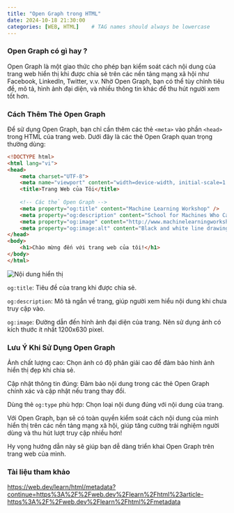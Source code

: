 ```yaml
---
title: "Open Graph trong HTML"
date: 2024-10-18 21:30:00
categories: [WEB, HTML]    # TAG names should always be lowercase
---
```

### Open Graph có gì hay ?

Open Graph là một giao thức cho phép bạn kiểm soát cách nội dung của trang web hiển thị khi được chia sẻ trên các nền tảng mạng xã hội như Facebook, LinkedIn, Twitter, v.v. Nhờ Open Graph, bạn có thể tùy chỉnh tiêu đề, mô tả, hình ảnh đại diện, và nhiều thông tin khác để thu hút người xem tốt hơn.

### Cách Thêm Thẻ Open Graph

Để sử dụng Open Graph, bạn chỉ cần thêm các thẻ `<meta>` vào phần `<head>` trong HTML của trang web. Dưới đây là các thẻ Open Graph quan trọng thường dùng:

```html
<!DOCTYPE html>
<html lang="vi">
<head>
    <meta charset="UTF-8">
    <meta name="viewport" content="width=device-width, initial-scale=1.0">
    <title>Trang Web của Tôi</title>
    
    <!-- Các thẻ Open Graph -->
    <meta property="og:title" content="Machine Learning Workshop" />
    <meta property="og:description" content="School for Machines Who Can't Learn Good and Want to Do Other Stuff Good Too" />
    <meta property="og:image" content="http://www.machinelearningworkshop.com/image/all.png" />
    <meta property="og:image:alt" content="Black and white line drawing of refrigerator, french door refrigerator, range, washer, fan, microwave, vaccuum, space heater and air conditioner" />
</head>
<body>
    <h1>Chào mừng đến với trang web của tôi!</h1>
</body>
</html>
```

![Nội dung hiển thị](https://web.dev/static/learn/html/metadata/image/facebook-card-machine-le-645e337e0cb1f_960.png)


`og:title`: Tiêu đề của trang khi được chia sẻ.

`og:description`: Mô tả ngắn về trang, giúp người xem hiểu nội dung khi chưa truy cập vào.

`og:image`: Đường dẫn đến hình ảnh đại diện của trang. Nên sử dụng ảnh có kích thước ít nhất 1200x630 pixel.

### Lưu Ý Khi Sử Dụng Open Graph
Ảnh chất lượng cao: Chọn ảnh có độ phân giải cao để đảm bảo hình ảnh hiển thị đẹp khi chia sẻ.

Cập nhật thông tin đúng: Đảm bảo nội dung trong các thẻ Open Graph chính xác và cập nhật nếu trang thay đổi.

Dùng thẻ `og:type` phù hợp: Chọn loại nội dung đúng với nội dung của trang.

Với Open Graph, bạn sẽ có toàn quyền kiểm soát cách nội dung của mình hiển thị trên các nền tảng mạng xã hội, giúp tăng cường trải nghiệm người dùng và thu hút lượt truy cập nhiều hơn!

Hy vọng hướng dẫn này sẽ giúp bạn dễ dàng triển khai Open Graph trên trang web của mình.

### Tài liệu tham khảo

https://web.dev/learn/html/metadata?continue=https%3A%2F%2Fweb.dev%2Flearn%2Fhtml%23article-https%3A%2F%2Fweb.dev%2Flearn%2Fhtml%2Fmetadata